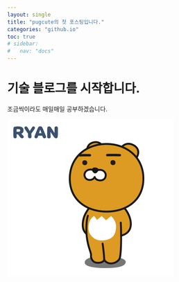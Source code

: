 ```yaml
---
layout: single
title: "pugcute의 첫 포스팅입니다."
categories: "github.io"
toc: true
# sidebar:
#   nav: "docs"
---
```


# 기술 블로그를 시작합니다.

조금씩이라도 매일매일 공부하겠습니다.

![귀여운 라이언](/images/2022-12-27/lion.png "귀여운 라이언")
